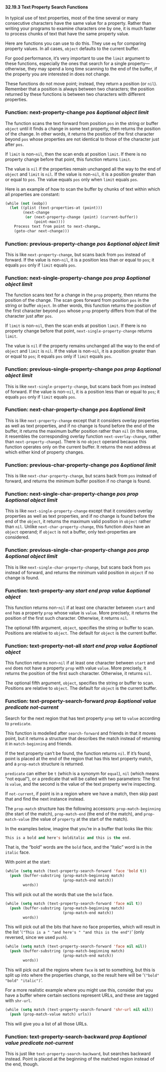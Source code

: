 

#### 32.19.3 Text Property Search Functions

In typical use of text properties, most of the time several or many consecutive characters have the same value for a property. Rather than writing your programs to examine characters one by one, it is much faster to process chunks of text that have the same property value.

Here are functions you can use to do this. They use `eq` for comparing property values. In all cases, `object` defaults to the current buffer.

For good performance, it’s very important to use the `limit` argument to these functions, especially the ones that search for a single property—otherwise, they may spend a long time scanning to the end of the buffer, if the property you are interested in does not change.

These functions do not move point; instead, they return a position (or `nil`). Remember that a position is always between two characters; the position returned by these functions is between two characters with different properties.

### Function: **next-property-change** *pos \&optional object limit*

The function scans the text forward from position `pos` in the string or buffer `object` until it finds a change in some text property, then returns the position of the change. In other words, it returns the position of the first character beyond `pos` whose properties are not identical to those of the character just after `pos`.

If `limit` is non-`nil`, then the scan ends at position `limit`. If there is no property change before that point, this function returns `limit`.

The value is `nil` if the properties remain unchanged all the way to the end of `object` and `limit` is `nil`. If the value is non-`nil`, it is a position greater than or equal to `pos`. The value equals `pos` only when `limit` equals `pos`.

Here is an example of how to scan the buffer by chunks of text within which all properties are constant:

```lisp
(while (not (eobp))
  (let ((plist (text-properties-at (point)))
        (next-change
         (or (next-property-change (point) (current-buffer))
             (point-max))))
    Process text from point to next-change…
    (goto-char next-change)))
```

### Function: **previous-property-change** *pos \&optional object limit*

This is like `next-property-change`, but scans back from `pos` instead of forward. If the value is non-`nil`, it is a position less than or equal to `pos`; it equals `pos` only if `limit` equals `pos`.

### Function: **next-single-property-change** *pos prop \&optional object limit*

The function scans text for a change in the `prop` property, then returns the position of the change. The scan goes forward from position `pos` in the string or buffer `object`. In other words, this function returns the position of the first character beyond `pos` whose `prop` property differs from that of the character just after `pos`.

If `limit` is non-`nil`, then the scan ends at position `limit`. If there is no property change before that point, `next-single-property-change` returns `limit`.

The value is `nil` if the property remains unchanged all the way to the end of `object` and `limit` is `nil`. If the value is non-`nil`, it is a position greater than or equal to `pos`; it equals `pos` only if `limit` equals `pos`.

### Function: **previous-single-property-change** *pos prop \&optional object limit*

This is like `next-single-property-change`, but scans back from `pos` instead of forward. If the value is non-`nil`, it is a position less than or equal to `pos`; it equals `pos` only if `limit` equals `pos`.

### Function: **next-char-property-change** *pos \&optional limit*

This is like `next-property-change` except that it considers overlay properties as well as text properties, and if no change is found before the end of the buffer, it returns the maximum buffer position rather than `nil` (in this sense, it resembles the corresponding overlay function `next-overlay-change`, rather than `next-property-change`). There is no `object` operand because this function operates only on the current buffer. It returns the next address at which either kind of property changes.

### Function: **previous-char-property-change** *pos \&optional limit*

This is like `next-char-property-change`, but scans back from `pos` instead of forward, and returns the minimum buffer position if no change is found.

### Function: **next-single-char-property-change** *pos prop \&optional object limit*

This is like `next-single-property-change` except that it considers overlay properties as well as text properties, and if no change is found before the end of the `object`, it returns the maximum valid position in `object` rather than `nil`. Unlike `next-char-property-change`, this function *does* have an `object` operand; if `object` is not a buffer, only text-properties are considered.

### Function: **previous-single-char-property-change** *pos prop \&optional object limit*

This is like `next-single-char-property-change`, but scans back from `pos` instead of forward, and returns the minimum valid position in `object` if no change is found.

### Function: **text-property-any** *start end prop value \&optional object*

This function returns non-`nil` if at least one character between `start` and `end` has a property `prop` whose value is `value`. More precisely, it returns the position of the first such character. Otherwise, it returns `nil`.

The optional fifth argument, `object`, specifies the string or buffer to scan. Positions are relative to `object`. The default for `object` is the current buffer.

### Function: **text-property-not-all** *start end prop value \&optional object*

This function returns non-`nil` if at least one character between `start` and `end` does not have a property `prop` with value `value`. More precisely, it returns the position of the first such character. Otherwise, it returns `nil`.

The optional fifth argument, `object`, specifies the string or buffer to scan. Positions are relative to `object`. The default for `object` is the current buffer.

### Function: **text-property-search-forward** *prop \&optional value predicate not-current*

Search for the next region that has text property `prop` set to `value` according to `predicate`.

This function is modelled after `search-forward` and friends in that it moves point, but it returns a structure that describes the match instead of returning it in `match-beginning` and friends.

If the text property can’t be found, the function returns `nil`. If it’s found, point is placed at the end of the region that has this text property match, and a `prop-match` structure is returned.

`predicate` can either be `t` (which is a synonym for `equal`), `nil` (which means “not equal”), or a predicate that will be called with two parameters: The first is `value`, and the second is the value of the text property we’re inspecting.

If `not-current`, if point is in a region where we have a match, then skip past that and find the next instance instead.

The `prop-match` structure has the following accessors: `prop-match-beginning` (the start of the match), `prop-match-end` (the end of the match), and `prop-match-value` (the value of `property` at the start of the match).

In the examples below, imagine that you’re in a buffer that looks like this:

```lisp
This is a bold and here's bolditalic and this is the end.
```

That is, the “bold” words are the `bold` face, and the “italic” word is in the `italic` face.

With point at the start:

```lisp
(while (setq match (text-property-search-forward 'face 'bold t))
  (push (buffer-substring (prop-match-beginning match)
                          (prop-match-end match))
        words))
```

This will pick out all the words that use the `bold` face.

```lisp
(while (setq match (text-property-search-forward 'face nil t))
  (push (buffer-substring (prop-match-beginning match)
                          (prop-match-end match))
        words))
```

This will pick out all the bits that have no face properties, which will result in the list ‘`("This is a " "and here's " "and this is the end")`’ (only reversed, since we used `push`).

```lisp
(while (setq match (text-property-search-forward 'face nil nil))
  (push (buffer-substring (prop-match-beginning match)
                          (prop-match-end match))
        words))
```

This will pick out all the regions where `face` is set to something, but this is split up into where the properties change, so the result here will be ‘`("bold" "bold" "italic")`’.

For a more realistic example where you might use this, consider that you have a buffer where certain sections represent URLs, and these are tagged with `shr-url`.

```lisp
(while (setq match (text-property-search-forward 'shr-url nil nil))
  (push (prop-match-value match) urls))
```

This will give you a list of all those URLs.

### Function: **text-property-search-backward** *prop \&optional value predicate not-current*

This is just like `text-property-search-backward`, but searches backward instead. Point is placed at the beginning of the matched region instead of the end, though.
